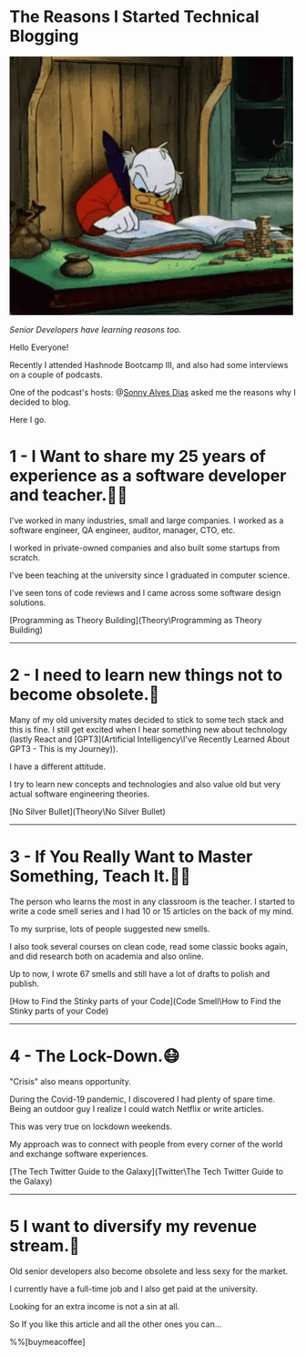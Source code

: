 # The Reasons I Started Technical Blogging

![The Reasons I Started Technical Blogging](donald.gif)

*Senior Developers have learning reasons too.*

Hello Everyone! 

Recently I attended Hashnode Bootcamp III, and also had some interviews on a couple of podcasts.

One of the podcast's hosts: @[Sonny Alves Dias](@sonny-ad) asked me the reasons why I decided to blog. 

Here I go.

# 1 - I Want to share my 25 years of experience as a software developer and teacher.👴🏾

I've worked in many industries, small and large companies. I worked as a software engineer, QA engineer, auditor, manager, CTO, etc.

I worked in private-owned companies and also built some startups from scratch.

I've been teaching at the university since I graduated in computer science.

I've seen tons of code reviews and I came across some software design solutions.

[Programming as Theory Building](Theory\Programming as Theory Building)

* * *

# 2 - I need to learn new things not to become obsolete.🏫

Many of my old university mates decided to stick to some tech stack and this is fine. 
I still get excited when I hear something new about technology (lastly React and [GPT3](Artificial Intelligency\I've Recently Learned About GPT3 - This is my Journey)).

I have a different attitude.

I try to learn new concepts and technologies and also value old but very actual software engineering theories.

[No Silver Bullet](Theory\No Silver Bullet)

* * *

# 3 - If You Really Want to Master Something, Teach It.👨‍🏫

The person who learns the most in any classroom is the teacher.
I started to write a code smell series and I had 10 or 15 articles on the back of my mind.

To my surprise, lots of people suggested new smells.

I also took several courses on clean code, read some classic books again, and did research both on academia and also online.

Up to now, I wrote 67 smells and still have a lot of drafts to polish and publish.

[How to Find the Stinky parts of your Code](Code Smell\How to Find the Stinky parts of your Code)

* * *

# 4 - The Lock-Down.😷

"Crisis" also means opportunity.

During the Covid-19 pandemic, I discovered I had plenty of spare time. Being an outdoor guy I realize I could watch Netflix or write articles.

This was very true on lockdown weekends.

My approach was to connect with people from every corner of the world and exchange software experiences. 

[The Tech Twitter Guide to the Galaxy](Twitter\The Tech Twitter Guide to the Galaxy)


* * *

# 5 I want to diversify my revenue stream.💸

Old senior developers also become obsolete and less sexy for the market.

I currently have a full-time job and I also get paid at the university. 

Looking for an extra income is not a sin at all.

So If you like this article and all the other ones you can...

%%[buymeacoffee]